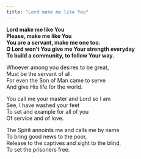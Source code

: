 ```yaml
---
title: "Lord make me like You"
---
```


**Lord make me like You   
Please, make me like You   
You are a servant, make me one too.   
O Lord won't You give me Your strength everyday   
To build a community, to follow Your way.**

Whoever among you desires to be great,   
Must be the servant of all.   
For even the Son of Man came to serve   
And give His life for the world.

You call me your master and Lord so I am   
See, I have washed your feet   
To set and example for all of you   
Of service and of love.

The Spirit annoints me and calls me by name   
To bring good news to the poor,   
Release to the captives and sight to the blind,   
To set the prisoners free.
